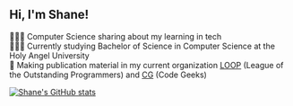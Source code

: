
## Hi, I'm Shane!

👩🏻‍💻 Computer Science sharing about my learning in tech <br/>
💁🏻‍♀️ Currently studying Bachelor of Science in Computer Science at the Holy Angel University <br/>
🎨 Making publication material in my current organization [LOOP](https://www.facebook.com/loop.soc.hau/posts/pfbid0q51PUxi9rypBk3cNtSToG28ZDrMm5aU4y8DTSLcFqTfkzrFhcF6VGCzQkrg4DevBl) (League of the Outstanding Programmers) and [CG](https://www.facebook.com/TheCodeGeeks/posts/pfbid0XxqL8xamTpdc2zx1D2j1zTu7HtnbtsopKNbnC8Rx2gXwSJwYkjz4p75uMajYnFhWl) (Code Geeks)<br/>

<!--GitHub stats from https://github.com/anuraghazra/github-readme-stats -->
[![Shane's GitHub stats](https://github-readme-stats.vercel.app/api?username=roki-a&show_icons=true&theme=radical)](https://github.com/anuraghazra/github-readme-stats)
